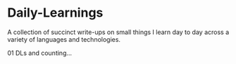 # Daily-Learnings
A collection of succinct write-ups on small things I learn day to day across a variety of languages and technologies.

01 DLs and counting...
